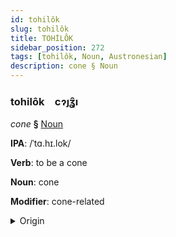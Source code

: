 ```yaml
---
id: tohilôk
slug: tohilôk
title: TOHİLÔK
sidebar_position: 272
tags: [tohilôk, Noun, Austronesian]
description: cone § Noun
---
```


### tohilôk&emsp;<span kind="abugida">cɂȷʓ̑ı</span>

*cone* **§** [Noun](../../tags/Noun)

**IPA**: /ˈtɑ.hɪ.lok/

**Verb**: to be a cone

**Noun**: cone

**Modifier**: cone-related

<details>
    <summary>Origin</summary>
    Tagalog tagilog [tɐ.ɣɪˈloɡ]<br/>
    <em>Austronesian Language Family</em>
</details>